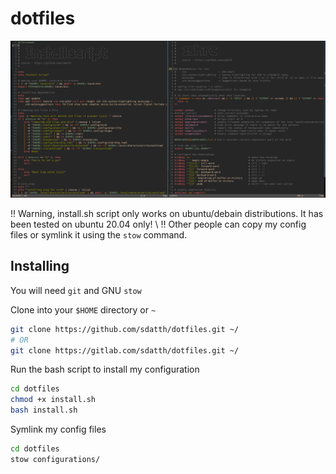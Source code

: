 # dotfiles

![machfiles image](./ss.png)

!! Warning, install.sh script only works on ubuntu/debain distributions. It has been tested on ubuntu 20.04 only! \ 
!! Other people can copy my config files or symlink it using the `stow` command.

## Installing

You will need `git` and GNU `stow`

Clone into your `$HOME` directory or `~`

```bash
git clone https://github.com/sdatth/dotfiles.git ~/
# OR
git clone https://gitlab.com/sdatth/dotfiles.git ~/
```

Run the bash script to install my configuration
```bash
cd dotfiles
chmod +x install.sh
bash install.sh
```

Symlink my config files
```bash
cd dotfiles
stow configurations/
```
